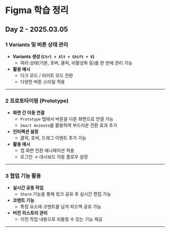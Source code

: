 # Figma 학습 정리
## **Day 2 - 2025.03.05**


### **1 Variants 및 버튼 상태 관리**
- **Variants 생성 (`Ctrl + Alt + Shift + V`)**
  - 여러 상태(기본, 호버, 클릭, 비활성화 등)를 한 번에 관리 가능
- **활용 예시**
  - 다크 모드 / 라이트 모드 전환
  - 다양한 버튼 스타일 적용

---

### **2 프로토타이핑 (Prototype)**
- **화면 간 이동 연결**
  - `Prototype` 탭에서 버튼을 다른 화면으로 연결 가능
  - `Smart Animate`를 활용하여 부드러운 전환 효과 추가
- **인터랙션 설정**
  - 클릭, 호버, 드래그 이벤트 추가 가능
- **활용 예시**
  - 앱 화면 전환 애니메이션 적용
  - 로그인 → 대시보드 이동 플로우 설정

---

### **3 협업 기능 활용**
- **실시간 공동 작업**
  - `Share` 기능을 통해 링크 공유 후 실시간 편집 가능
- **코멘트 기능**
  - 특정 요소에 코멘트를 남겨 피드백 공유 가능
- **버전 히스토리 관리**
  - 이전 작업 내용으로 되돌릴 수 있는 기능 제공

---

